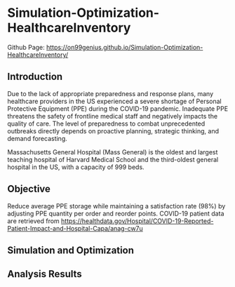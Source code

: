 # Simulation-Optimization-HealthcareInventory
Github Page: https://on99genius.github.io/Simulation-Optimization-HealthcareInventory/

## Introduction
Due to the lack of appropriate preparedness and response plans, many healthcare providers in the US experienced a severe shortage of Personal Protective Equipment (PPE) during the COVID-19 pandemic. Inadequate PPE threatens the safety of frontline medical staff and negatively impacts the quality of care. The level of preparedness to combat unprecedented outbreaks directly depends on proactive planning, strategic thinking, and demand forecasting. 

Massachusetts General Hospital (Mass General) is the oldest and largest teaching hospital of Harvard Medical School and the third-oldest general hospital in the US, with a capacity of 999 beds. 

## Objective 
Reduce average PPE storage while maintaining a satisfaction rate (98%) by adjusting PPE quantity per order and reorder points. COVID-19 patient data are retrieved from https://healthdata.gov/Hospital/COVID-19-Reported-Patient-Impact-and-Hospital-Capa/anag-cw7u

## Simulation and Optimization


## Analysis Results
